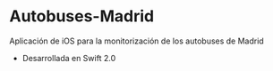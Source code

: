 # Autobuses-Madrid
Aplicación de iOS para la monitorización de los autobuses de Madrid
- Desarrollada en Swift 2.0
